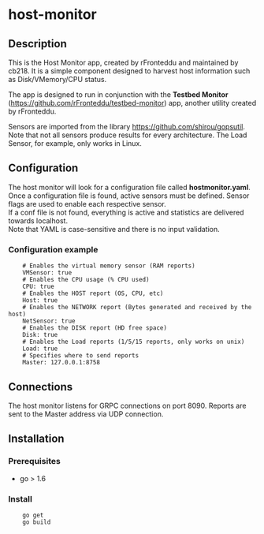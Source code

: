 # host-monitor
## Description
This is the Host Monitor app, created by rFronteddu and maintained by cb218. It is a simple component designed to harvest host information such as Disk/VMemory/CPU status.

The app is designed to run in conjunction with the **Testbed Monitor** (https://github.com/rFronteddu/testbed-monitor) app, another utility created by rFronteddu.

Sensors are imported from the library https://github.com/shirou/gopsutil.
Note that not all sensors produce results for every architecture. The Load Sensor, for example, only works in Linux.

## Configuration
The host monitor will look for a configuration file called **hostmonitor.yaml**.
Once a configuration file is found, active sensors must be defined. Sensor flags are used to enable each respective sensor.<br>
If a conf file is not found, everything is active and statistics are delivered towards localhost.<br>
Note that YAML is case-sensitive and there is no input validation.

### Configuration example
```
    # Enables the virtual memory sensor (RAM reports)
    VMSensor: true
    # Enables the CPU usage (% CPU used)
    CPU: true
    # Enables the HOST report (OS, CPU, etc)
    Host: true
    # Enables the NETWORK report (Bytes generated and received by the host)
    NetSensor: true
    # Enables the DISK report (HD free space)
    Disk: true 
    # Enables the Load reports (1/5/15 reports, only works on unix)
    Load: true
    # Specifies where to send reports
    Master: 127.0.0.1:8758
```
## Connections
The host monitor listens for GRPC connections on port 8090.
Reports are sent to the Master address via UDP connection.

## Installation
### Prerequisites
* go > 1.6 
### Install
```
    go get 
    go build
```